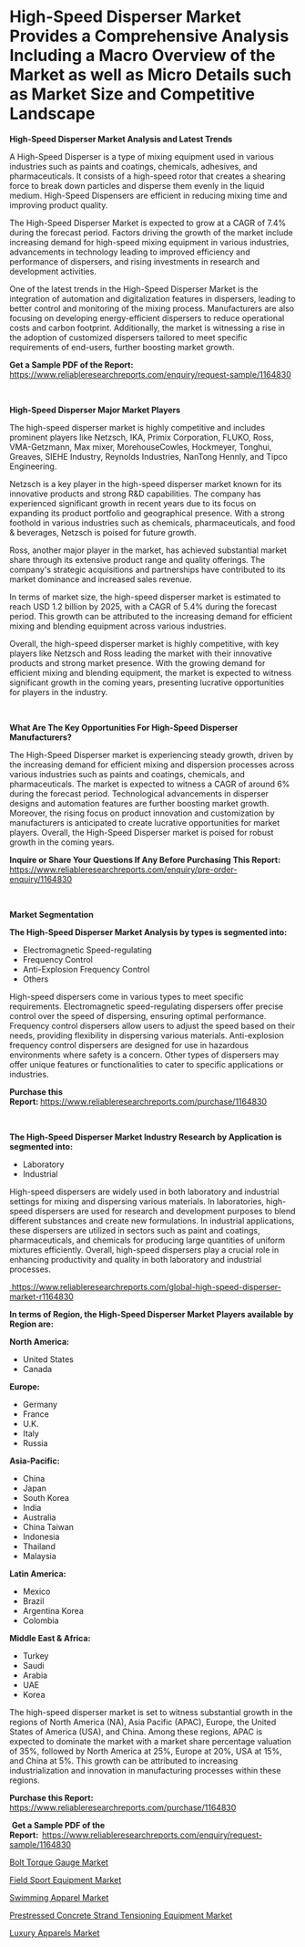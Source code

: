 <p><h1>High-Speed Disperser Market Provides a Comprehensive Analysis Including a Macro Overview of the Market as well as Micro Details such as Market Size and Competitive Landscape</h1></p><p><strong>High-Speed Disperser Market Analysis and Latest Trends</strong></p>
<p><p>A High-Speed Disperser is a type of mixing equipment used in various industries such as paints and coatings, chemicals, adhesives, and pharmaceuticals. It consists of a high-speed rotor that creates a shearing force to break down particles and disperse them evenly in the liquid medium. High-Speed Dispensers are efficient in reducing mixing time and improving product quality.</p><p>The High-Speed Disperser Market is expected to grow at a CAGR of 7.4% during the forecast period. Factors driving the growth of the market include increasing demand for high-speed mixing equipment in various industries, advancements in technology leading to improved efficiency and performance of dispersers, and rising investments in research and development activities.</p><p>One of the latest trends in the High-Speed Disperser Market is the integration of automation and digitalization features in dispersers, leading to better control and monitoring of the mixing process. Manufacturers are also focusing on developing energy-efficient dispersers to reduce operational costs and carbon footprint. Additionally, the market is witnessing a rise in the adoption of customized dispersers tailored to meet specific requirements of end-users, further boosting market growth.</p></p>
<p><strong>Get a Sample PDF of the Report:&nbsp;</strong> <a href="https://www.reliableresearchreports.com/enquiry/request-sample/1164830">https://www.reliableresearchreports.com/enquiry/request-sample/1164830</a></p>
<p>&nbsp;</p>
<p><strong>High-Speed Disperser Major Market Players</strong></p>
<p><p>The high-speed disperser market is highly competitive and includes prominent players like Netzsch, IKA, Primix Corporation, FLUKO, Ross, VMA-Getzmann, Max mixer, MorehouseCowles, Hockmeyer, Tonghui, Greaves, SIEHE Industry, Reynolds Industries, NanTong Hennly, and Tipco Engineering.</p><p>Netzsch is a key player in the high-speed disperser market known for its innovative products and strong R&D capabilities. The company has experienced significant growth in recent years due to its focus on expanding its product portfolio and geographical presence. With a strong foothold in various industries such as chemicals, pharmaceuticals, and food & beverages, Netzsch is poised for future growth.</p><p>Ross, another major player in the market, has achieved substantial market share through its extensive product range and quality offerings. The company's strategic acquisitions and partnerships have contributed to its market dominance and increased sales revenue.</p><p>In terms of market size, the high-speed disperser market is estimated to reach USD 1.2 billion by 2025, with a CAGR of 5.4% during the forecast period. This growth can be attributed to the increasing demand for efficient mixing and blending equipment across various industries.</p><p>Overall, the high-speed disperser market is highly competitive, with key players like Netzsch and Ross leading the market with their innovative products and strong market presence. With the growing demand for efficient mixing and blending equipment, the market is expected to witness significant growth in the coming years, presenting lucrative opportunities for players in the industry.</p></p>
<p>&nbsp;</p>
<p><strong>What Are The Key Opportunities For High-Speed Disperser Manufacturers?</strong></p>
<p><p>The High-Speed Disperser market is experiencing steady growth, driven by the increasing demand for efficient mixing and dispersion processes across various industries such as paints and coatings, chemicals, and pharmaceuticals. The market is expected to witness a CAGR of around 6% during the forecast period. Technological advancements in disperser designs and automation features are further boosting market growth. Moreover, the rising focus on product innovation and customization by manufacturers is anticipated to create lucrative opportunities for market players. Overall, the High-Speed Disperser market is poised for robust growth in the coming years.</p></p>
<p><strong>Inquire or Share Your Questions If Any Before Purchasing This Report:</strong> <a href="https://www.reliableresearchreports.com/enquiry/pre-order-enquiry/1164830">https://www.reliableresearchreports.com/enquiry/pre-order-enquiry/1164830</a></p>
<p>&nbsp;</p>
<p><strong>Market Segmentation</strong></p>
<p><strong>The High-Speed Disperser Market Analysis by types is segmented into:</strong></p>
<p><ul><li>Electromagnetic Speed-regulating</li><li>Frequency Control</li><li>Anti-Explosion Frequency Control</li><li>Others</li></ul></p>
<p><p>High-speed dispersers come in various types to meet specific requirements. Electromagnetic speed-regulating dispersers offer precise control over the speed of dispersing, ensuring optimal performance. Frequency control dispersers allow users to adjust the speed based on their needs, providing flexibility in dispersing various materials. Anti-explosion frequency control dispersers are designed for use in hazardous environments where safety is a concern. Other types of dispersers may offer unique features or functionalities to cater to specific applications or industries.</p></p>
<p><strong>Purchase this Report:&nbsp;</strong><a href="https://www.reliableresearchreports.com/purchase/1164830">https://www.reliableresearchreports.com/purchase/1164830</a></p>
<p>&nbsp;</p>
<p><strong>The High-Speed Disperser Market Industry Research by Application is segmented into:</strong></p>
<p><ul><li>Laboratory</li><li>Industrial</li></ul></p>
<p><p>High-speed dispersers are widely used in both laboratory and industrial settings for mixing and dispersing various materials. In laboratories, high-speed dispersers are used for research and development purposes to blend different substances and create new formulations. In industrial applications, these dispersers are utilized in sectors such as paint and coatings, pharmaceuticals, and chemicals for producing large quantities of uniform mixtures efficiently. Overall, high-speed dispersers play a crucial role in enhancing productivity and quality in both laboratory and industrial processes.</p></p>
<p><a href="https://www.reliableresearchreports.com/global-high-speed-disperser-market-r1164830">&nbsp;https://www.reliableresearchreports.com/global-high-speed-disperser-market-r1164830</a></p>
<p><strong>In terms of Region, the High-Speed Disperser Market Players available by Region are:</strong></p>
<p>
    <p> <strong> North America: </strong>
        <ul>
            <li>United States</li>
            <li>Canada</li>
        </ul>
        </p> 
    <p> <strong> Europe: </strong>
        <ul>
            <li>Germany</li>
            <li>France</li>
            <li>U.K.</li>
            <li>Italy</li>
            <li>Russia</li>
        </ul>
        </p> 
    <p> <strong> Asia-Pacific: </strong>
        <ul>
            <li>China</li>
            <li>Japan</li>
            <li>South Korea</li>
            <li>India</li>
            <li>Australia</li>
            <li>China Taiwan</li>
            <li>Indonesia</li>
            <li>Thailand</li>
            <li>Malaysia</li>
        </ul>
        </p> 
    <p> <strong> Latin America: </strong>
        <ul>
            <li>Mexico</li>
            <li>Brazil</li>
            <li>Argentina Korea</li>
            <li>Colombia</li>
        </ul>
        </p> 
    <p> <strong> Middle East & Africa: </strong>
        <ul>
            <li>Turkey</li>
            <li>Saudi</li>
            <li>Arabia</li>
            <li>UAE</li>
            <li>Korea</li>
        </ul>
    </p>
    </p>
<p><p>The high-speed disperser market is set to witness substantial growth in the regions of North America (NA), Asia Pacific (APAC), Europe, the United States of America (USA), and China. Among these regions, APAC is expected to dominate the market with a market share percentage valuation of 35%, followed by North America at 25%, Europe at 20%, USA at 15%, and China at 5%. This growth can be attributed to increasing industrialization and innovation in manufacturing processes within these regions.</p></p>
<p><strong>Purchase this Report: </strong><a href="https://www.reliableresearchreports.com/purchase/1164830">https://www.reliableresearchreports.com/purchase/1164830</a></p>
<p>&nbsp;<strong>Get a Sample PDF of the Report:&nbsp;&nbsp;</strong><a href="https://www.reliableresearchreports.com/enquiry/request-sample/1164830">https://www.reliableresearchreports.com/enquiry/request-sample/1164830</a></p>
<p><strong></strong></p>
<p><p><a href="https://github.com/derrinmiltonellis35gcl/Market-Research-Report-List-3/blob/main/bolt-torque-gauge-market.md">Bolt Torque Gauge Market</a></p><p><a href="https://medium.com/@williambatz78/field-sport-equipment-market-analysis-report-global-insights-by-region-type-shot-put-discus-jav-4ffe58961535">Field Sport Equipment Market</a></p><p><a href="https://medium.com/@sahanad234/global-swimming-apparel-market-opportunities-and-forecast-for-period-from-2024-to-2031-61e77f6b38cb">Swimming Apparel Market</a></p><p><a href="https://github.com/Sherrillcrooksxa8i18ucf2m/Market-Research-Report-List-3/blob/main/prestressed-concrete-strand-tensioning-equipment-market.md">Prestressed Concrete Strand Tensioning Equipment Market</a></p><p><a href="https://medium.com/@jsksk366/luxury-apparels-market-overview-global-market-trends-and-future-prospects-from-2024-to-2031-bc568dd1248f">Luxury Apparels Market</a></p></p>